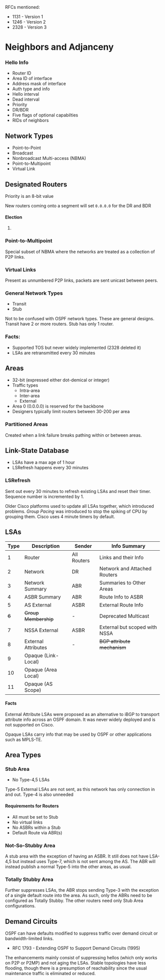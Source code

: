 

RFCs mentioned:
* 1131 - Version 1
* 1246 - Version 2
* 2328 - Version 3


# Neighbors and Adjanceny

### Hello Info

* Router ID
* Area ID of interface
* Address mask of interface
* Auth type and info
* Hello interval
* Dead interval
* Priority
* DR/BDR
* Five flags of optional capabilties
* RIDs of neighbors


## Network Types

* Point-to-Point
* Broadcast
* Nonbroadcast Multi-access (NBMA)
* Point-to-Multipoint
* Virtual Link

## Designated Routers

Priority is an 8-bit value

New routers coming onto a segment will set `0.0.0.0` for the DR and BDR

#### Election
1. 


### Point-to-Multipoint

Special subset of NBMA where the networks are treated as a collection of P2P links.

### Virtual Links

Present as unnumbered P2P links, packets are sent unicast between peers.


### General Network Types

* Transit
* Stub

Not to be confused with OSPF network types.  These are general designs.  Transit have 2 or more routers.  Stub has only 1 router.

### Facts:

* Supported TOS but never widely implemented (2328 deleted it)
* LSAs are retransmitted every 30 minutes

## Areas

* 32-bit (expressed either dot-demical or integer)
* Traffic types
	* Intra-area
	* Inter-area
	* External
* Area 0 (0.0.0.0) is reserved for the backbone
* Designers typically limit routers between 30-200 per area

### Partitioned Areas

Created when a link failure breaks pathing within or between areas.


## Link-State Database

* LSAs have a max age of 1 hour
* LSRefresh happens every 30 minutes

### LSRefresh

Sent out every 30 minutes to refresh existing LSAs and reset their timer.
Sequence number is incremented by 1.

Older Cisco platforms used to update all LSAs together, which introduced problems.
*Group Pacing* was  introduced to stop the spiking of CPU by grouping them.
Cisco uses 4 minute timers by default.


## LSAs

| Type  | Description          | Sender      | Info Summary                  |
| ----- | -------------------- | ----------- | ----------------------------- |
| 1     | Router               | All Routers | Links and their Info          |
| 2     | Network              | DR          | Network and Attached Routers  |
| 3     | Network Summary      | ABR         | Summaries to Other Areas      |
| 4     | ASBR Summary         | ABR         | Route Info to ASBR            |
| 5     | AS External          | ASBR        | External Route Info           |
| ~~6~~ | ~~Group Membership~~ | -           | Deprecated Multicast          |
| 7     | NSSA External        | ASBR        | External but scoped with NSSA |
| 8     | External Attributes  | -           | ~~BGP attribute mechanism~~   |
| 9     | Opaque (Link-Local)  |             |                               |
| 10    | Opaque (Area Local)  |             |                               |
| 11    | Opaque (AS Scope)    |             |                               |

#### Facts

External Attribute LSAs were proposed as an alternative to iBGP to transport attribute info across an OSPF domain.  It was never widely deployed and is not supported on Cisco.

Opaque LSAs carry info that may be used by OSPF or other applications such as MPLS-TE.


## Area Types

### Stub Area

* No Type-4,5 LSAs

Type-5 External LSAs are not sent, as this network has only connection in and out.  Type-4 is also unneeded

#### Requirements for Routers
* All must be set to Stub
* No virtual links
* No ASBRs within a Stub
* Default Route via ABR(s)

### Not-So-Stubby Area

A stub area with the exception of having an ASBR.  It still does not have LSA-4,5 but instead uses Type-7, which is not sent among the AS.  The ABR will instead publish a normal Type-5 into the other areas, as usual.

### Totally Stubby Area

Further suppresses LSAs, the ABR stops sending Type-3 with the exception of a single default route into the area.  As such, only the ABRs need to be configured as Totally Stubby.  The other routers need only Stub Area configurations.


## Demand Circuits

OSPF can have defaults modified to suppress traffic over demand circuit or bandwidth-limited links.

* RFC 1793 - Extending OSPF to Support Demand Circuits (1995)

The enhancements mainly consist of suppressing hellos (which only works on P2P or P2MP) and not aging the LSAs.  Stable topologies have less flooding, though there is a presumption of reachability since the usual maintenance traffic is eliminated or reduced.